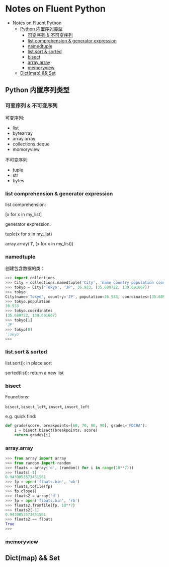 # Notes on Fluent Python

- [Notes on Fluent Python](#notes-on-fluent-python)
  - [Python 内置序列类型](#python-内置序列类型)
    - [可变序列 & 不可变序列](#可变序列--不可变序列)
    - [list comprehension & generator expression](#list-comprehension--generator-expression)
    - [namedtuple](#namedtuple)
    - [list.sort & sorted](#listsort--sorted)
    - [bisect](#bisect)
    - [array.array](#arrayarray)
    - [memoryview](#memoryview)
  - [Dict(map) && Set](#dictmap--set)

## Python 内置序列类型


### 可变序列 & 不可变序列

可变序列:

- list
- bytearray
- array.array
- collections.deque
- momoryview

不可变序列:

- tuple
- str
- bytes

### list comprehension & generator expression

list comprehension:

[x for x in my_list]

generator expression:

tuple(x for x in my_list)

array.array('I', (x for x in my_list))

### namedtuple

创建包含数据的类：

```python
>>> import collections
>>> City = collections.namedtuple('City', 'name country population coordinates')
>>> tokyo = City('Tokyo', 'JP', 36.933, (35.689722, 139.691667))
>>> tokyo
City(name='Tokyo', country='JP', population=36.933, coordinates=(35.689722, 139.691667))
>>> tokyo.population
36.933
>>> tokyo.coordinates
(35.689722, 139.691667)
>>> tokyo[1]
'JP'
>>> tokyo[0]
'Tokyo'
>>> 
```

### list.sort & sorted

list.sort(): in place sort

sorted(list): return a new list


### bisect 

Founctions:

`bisect`, `bisect_left`, `insort`, `insort_left`

e.g. quick find:

```python
def grade(score, breakpoints=[60, 70, 80, 90], grades='FDCBA'):
    i = bisect.bisect(breakpoints, score)
    return grades[i]
```

### array.array

```python
>>> from array import array
>>> from random import random
>>> floats = array('d', (random() for i in range(10**7)))
>>> floats[-1]
0.9430053573451561
>>> fp = open('floats.bin', 'wb')
>>> floats.tofile(fp)
>>> fp.close()
>>> floats2 = array('d')
>>> fp = open('floats.bin', 'rb')
>>> floats2.fromfile(fp, 10**7)
>>> floats2[-1]
0.9430053573451561
>>> floats2 == floats
True
>>> 
```

### memoryview

## Dict(map) && Set